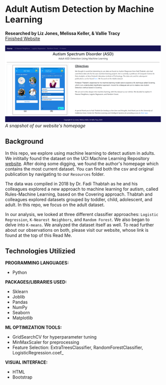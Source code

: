 # Adult Autism Detection by Machine Learning
<b>Researched by Liz Jones, Melissa Keller, & Vallie Tracy</b>     
[Finished Website](https://makeller234.github.io/asd_machine_learning/)

![WebSnap](/Images/WebSnap.PNG)      
*A snapshot of our website's homepage*
## Background     
In this repo, we explore using machine learning to detect autism in adults.  We inititally found the dataset on the UCI Machine Learning Repository [website](http://archive.ics.uci.edu/ml/datasets/Autism+Screening+Adult).  After doing some digging, we found the author's homepage which contains the most current dataset. You can find both the csv and original publication by navigating to our `Resources` folder.      

The data was compiled in 2018 by Dr. Fadi Thabtah as he and his colleagues explored a new approach to machine learning for autism, called Rules-Machine Learning, based on the Covering approach.  Thabtah and colleagues explored datasets grouped by toddler, child, adolescent, and adult.  In this repo, we focus on the adult dataset.

In our analysis, we looked at three different classifier approaches: `Logistic Regression`, `K-Nearest Neighbors`, and `Random Forest`.  We also began to delve into `K-means`.  We analyzed the dataset itself as well.   To read further about our observations on both, please visit our website, whose link is found at the top of this Read Me.   

## Technologies Utilizied
<b>PROGRAMMING LANGUAGES:</b>
* Python

<b>PACKAGES/LIBRARIES USED:</b>
* Sklearn
* Joblib
* Pandas
* NumPy
* Seaborn
* Matplotlib

<b>ML OPTIMIZATION TOOLS:</b>
* GridSearchCV for hyperparameter tuning
* MinMaxScaler for preprocessing
* Feature Selection: ExtraTreesClassifier, RandomForestClassifier, LogisticRegression.coef_

<b>VISUAL INTERFACE:</b>
* HTML
* Bootstrap



 




